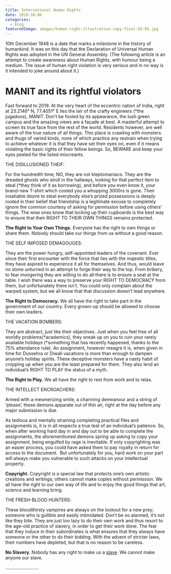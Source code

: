 ```yaml
---
title: International Human Rights
date: 2019-10-06
categories:
  - blog
featuredImage: images/human-righs-illustration-copy-final-02-01.jpg
---
```


10th December 1948 is a date that marks a milestone in the history of humankind. It was on this day that the Declaration of Universal Human Rights was adopted in the UN General Assembly. (The following article is an attempt to create awareness about Human Rights, with humour being a medium. The issue of human right violation is very serious and in no way is it intended to joke around about it.)

# **MANIT and its rightful violators**

Fast forward to 2019. At the very heart of the eccentric nation of India, right at 23.2146° N, 77.4051° E lies the lair of the crafty engineers (\*the jugadoos), MANIT. Don’t be fooled by its appearance, the lush green campus and the amazing views are a façade at best. A masterful attempt to screen its true face from the rest of the world. Residents however, are well aware of the true nature of all things. This place is crawling with monsters and thugs of varied kinds, none of which practice any restrain when trying to achieve whatever it is that they have set their eyes on, even if it means violating the basic rights of their fellow beings. So, BEWARE and keep your eyes peeled for the listed miscreants.

THE DISILLUSIONED THEIF:

For the hundredth time; NO, they are not kleptomaniacs. They are the dreaded ghosts who stroll in the hallways, looking for that perfect item to steal (\*they think of it as borrowing), and before you even know it, your brand-new T-shirt which costed you a whopping 3000rs is gone. Their insatiable desire to steal everybody else’s prized possessions is deeply rooted in their belief that friendship is a legitimate excuse to completely ignore the common courtesy of asking for permission before using others’ things. The wise ones know that locking up their cupboards is the best way to ensure that their RIGHT TO THEIR OWN THINGS remains protected.

**The Right to Your Own Things.** Everyone has the right to own things or share them. Nobody should take our things from us without a good reason.

THE SELF IMPOSED DEMAGOUGES:

They are the power hungry, self-appointed leaders of the covenant. Ever since their first encounter with the force that lies with the majestic titles, they have aspired to experience it all for themselves. And thus, would leave no stone unturned in an attempt to forge their way to the top. From bribery, to fear mongering they are willing to do all there is to ensure a seat at the table. I wish there was a way to preserve your RIGHT TO DEMOCRACY from them, but unfortunately there isn’t. You could only complain about the warped system, but we all know that that discussion doesn’t lead anywhere.

**The Right to Democracy.** We all have the right to take part in the government of our country. Every grown-up should be allowed to choose their own leaders.

THE VACATION BOMBERS:

They are abstract, just like their objectives. Just when you feel free of all worldly problems(\*academics), they sneak up on you to ruin your rarely available holidays (\*something that has recently happened, thanks to the 75% attendance rule). An assignment, however meagre it is, when given in time for Dussehra or Diwali vacations is more than enough to dampen anyone’s holiday spirits. These deceptive monsters have a nasty habit of cropping up when you are the least prepared for them. They also lend an individual’s RIGHT TO PLAY the status of a myth.

**The Right to Play.** We all have the right to rest from work and to relax.

THE INTELLECT ENCROACHERS:

Armed with a mesmerizing smile, a charming demeanour and a string of ‘please’, these demons apparate out of thin air, right at the day before any major submission is due.

As tedious and mentally straining completing practical files and assignments is, it is in all respects a true test of an individual’s patience. So, when after working hard day in and day out to be able to complete the assignments, the aforementioned demons spring up asking to copy your assignment, being engulfed by rage is inevitable. If only copyrighting was an easier process, you could have asked them to pay royalty in return for access to the document.  But unfortunately for you, hard work on your part will always make you vulnerable to such attacks on your intellectual property.

**Copyright.** Copyright is a special law that protects one’s own artistic creations and writings; others cannot make copies without permission. We all have the right to our own way of life and to enjoy the good things that art, science and learning bring.

THE FRESH-BLOOD HUNTERS:

These bloodthirsty vampires are always on the lookout for a new prey; someone who is gullible and easily intimidated. Don’t be so alarmed, it’s not like they bite. They are just too lazy to do their own work and thus resort to the age-old practice of slavery, in order to get their work done. The fear that they induce in their subordinates is what ensures that they always have someone or the other to do their bidding. With the advent of stricter laws, their numbers have depleted, but that is no reason to be careless.

**No Slavery.** Nobody has any right to make us a [slave](https://www.youthforhumanrights.org/what-are-human-rights/videos/no-slavery.html). We cannot make anyone our slave.

..........................
